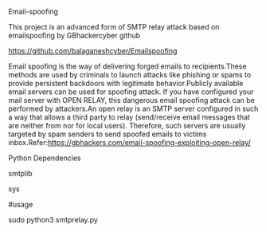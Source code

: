 Email-spoofing

This project is an advanced form of SMTP relay attack based on emailspoofing by GBhackercyber github 

https://github.com/balaganeshcyber/Emailspoofing

Email spoofing is the way of delivering forged emails to recipients.These methods are used by criminals to launch attacks like phishing or spams to provide persistent backdoors with legitimate behavior.Publicly available email servers can be used for spoofing attack. If you have configured your mail server with OPEN RELAY, this dangerous email spoofing attack can be performed by attackers.An open relay is an SMTP server configured in such a way that allows a third party to relay (send/receive email messages that are neither from nor for local users). Therefore, such servers are usually targeted by spam senders to send spoofed emails to victims inbox.Refer:https://gbhackers.com/email-spoofing-exploiting-open-relay/


Python Dependencies

smtplib

sys

#usage 

sudo python3 smtprelay.py 
